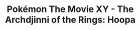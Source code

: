 --- 
title: "Pokémon The Movie XY - The Archdjinni of the Rings: Hoopa"
publishdate: "2019-3-30T16:48:46+02:00"
src: "https://365manga.net/manga/pokemon-the-movie-xy-the-archdjinni-of-the-rings-hoopa"
image: "https://data.365manga.net/images/thumbnails/24378-pokemon-the-movie-xy-the-archdjinni-of-the-rings-hoopa.jpg"
description: "Manga adaptation of the 18th Pokémon movie. When Ash, Pikachu, and their friends visit a desert city by the sea, they meet the Mythical Pokémon Hoopa, who has the ability to summon things—including people and Pokémon—through its magic ring. After a scary incident, they learn a story about a brave hero who stopped the rampage of a terrifying Pokémon long ago. Now, the threat that has been bottled up for…"
---